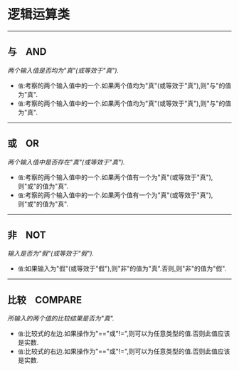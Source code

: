 # 逻辑运算类

---

## 与    AND

_两个输入值是否均为"真"(或等效于"真")._

- `值`:考察的两个输入值中的一个.如果两个值均为"真"(或等效于"真"),则"与"的值为"真".
- `值`:考察的两个输入值中的一个.如果两个值均为"真"(或等效于"真"),则"与"的值为"真".

---

## 或    OR

_两个输入值中是否存在"真"(或等效于"真")._

- `值`:考察的两个输入值中的一个.如果两个值有一个为"真"(或等效于"真"),则"或"的值为"真".
- `值`:考察的两个输入值中的一个.如果两个值有一个为"真"(或等效于"真"),则"或"的值为"真".

---

## 非    NOT

_输入是否为"假"(或等效于"假")._

- `值`:如果输入为"假"(或等效于"假"),则"非"的值为"真".否则,则"非"的值为"假".

---

## 比较    COMPARE

_所输入的两个值的比较结果是否为"真"._

- `值`:比较式的左边.如果操作为"=="或"!=",则可以为任意类型的值.否则此值应该是实数.
- `值`:比较式的右边.如果操作为"=="或"!=",则可以为任意类型的值.否则此值应该是实数.

